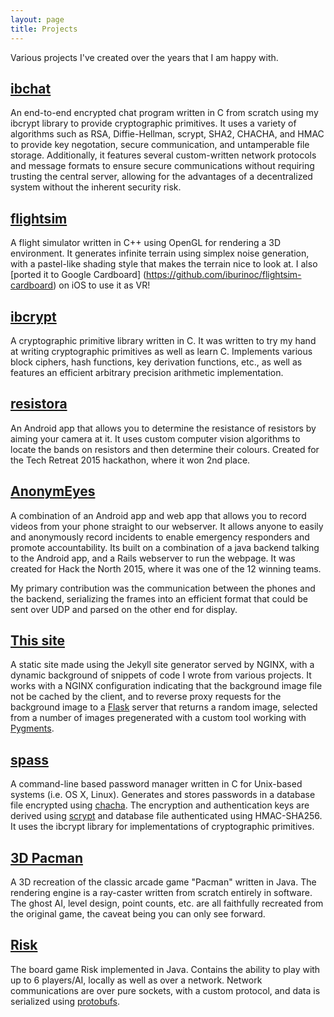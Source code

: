 ```yaml
---
layout: page
title: Projects
---
```


Various projects I've created over the years that I am happy with.

[ibchat](https://ibchat.seanp.xyz)
---
An end-to-end encrypted chat program written in C from scratch using my ibcrypt
library to provide cryptographic primitives.  It uses a variety of algorithms
such as RSA, Diffie-Hellman, scrypt, SHA2, CHACHA, and HMAC to provide key
negotation, secure communication, and untamperable file storage.
Additionally, it features several custom-written network protocols
and message formats to ensure secure communications without requiring
trusting the central server, allowing for the advantages of a decentralized
system without the inherent security risk.

[flightsim](https://github.com/iburinoc/flightsim)
---
A flight simulator written in C++ using OpenGL for rendering a 3D environment.
It generates infinite terrain using simplex noise generation,
with a pastel-like shading style that makes the terrain nice to look at.
I also [ported it to Google Cardboard]
(https://github.com/iburinoc/flightsim-cardboard) on iOS to use it as VR!

[ibcrypt](https://github.com/iburinoc/ibcrypt)
---
A cryptographic primitive library written in C.
It was written to try my hand at writing cryptographic primitives as well as
learn C.
Implements various block ciphers, hash functions, key derivation functions,
etc.,
as well as features an efficient arbitrary precision arithmetic implementation.

[resistora](https://github.com/iburinoc/resistora)
---
An Android app that allows you to determine the resistance of resistors by
aiming your camera at it.  It uses custom computer vision algorithms to locate
the bands on resistors and then determine their colours.  Created for the Tech
Retreat 2015 hackathon, where it won 2nd place.

[AnonymEyes](http://anonymeyes.co)
---
A combination of an Android app and web app that allows you to record videos
from your phone straight to our webserver.  It allows anyone to easily and
anonymously record incidents to enable emergency responders and promote
accountability.  Its built on a combination of a java backend talking to the
Android app, and a Rails webserver to run the webpage.  It was created for
Hack the North 2015, where it was one of the 12 winning teams.

My primary contribution was the communication between the phones and the
backend, serializing the frames into an efficient format that could be sent
over UDP and parsed on the other end for display.

[This site](https://github.com/iburinoc/ibsite)
---
A static site made using the Jekyll site generator served by NGINX,
with a dynamic background of snippets of code I wrote from various projects.
It works with a NGINX configuration indicating that the background
image file not be cached by the client, and to reverse proxy requests for the
background image to a [Flask](http://flask.pocoo.org/)
server that returns a random image, selected
from a number of images pregenerated with a custom tool working with
[Pygments](http://pygments.org/).

[spass](https://github.com/iburinoc/spass)
---
A command-line based password manager written in C for Unix-based systems
(i.e. OS X, Linux).
Generates and stores passwords in a database file encrypted using
[chacha](http://cr.yp.to/chacha/chacha-20080128.pdf).
The encryption and authentication keys are derived using
[scrypt](http://www.tarsnap.com/scrypt.html)
and database file authenticated using HMAC-SHA256.
It uses the ibcrypt library for implementations of cryptographic primitives.

[3D Pacman](https://github.com/iburinoc/3D-Pacman)
---
A 3D recreation of the classic arcade game "Pacman" written in Java.
The rendering engine is a ray-caster written from scratch entirely in software.
The ghost AI, level design, point counts, etc. are all faithfully recreated from
the original game, the caveat being you can only see forward.

[Risk](https://github.com/iburinoc/risk)
---
The board game Risk implemented in Java.  Contains the ability to play
with up to 6 players/AI, locally as well as over a network.
Network communications are over pure sockets, with a custom protocol,
and data is serialized using [protobufs](https://github.com/google/protobuf/).

